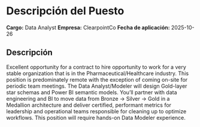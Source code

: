 # Descripción del Puesto

**Cargo:** Data Analyst
**Empresa:** ClearpointCo
**Fecha de aplicación:** 2025-10-26

## Descripción


Excellent opportunity for a contract to hire opportunity to work for a very stable organization that is in the Pharmaceutical/Healthcare industry. This position is predominately remote with the exception of coming on-site for periodic team meetings.
The Data Analyst/Modeler will design Gold-layer star schemas and Power BI semantic models. You’ll partner with data engineering and BI to move data from Bronze → Silver → Gold in a Medallion architecture and deliver certified, performant metrics for leadership and operational teams responsible for cleaning up to optimize workflows. This position will require hands-on Data Modeler experience.

